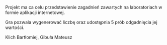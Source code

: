 
Projekt ma ca celu przedstawienie zagadnień zawartych na laboratoriach w formie
aplikacji internetowej.

Gra pozwala wygenerować liczbę oraz udostępnia 5 prób odgadnięcia jej wartości.

Klich Bartłomiej, Gibuła Mateusz